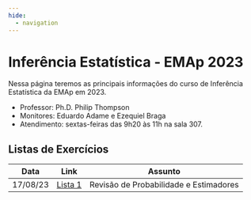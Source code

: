 ```yaml
---
hide:
  - navigation
---
```


# Inferência Estatística - EMAp 2023

Nessa página teremos as principais informações do curso de Inferência Estatística da EMAp em 2023.


- Professor: Ph.D. Philip Thompson
- Monitores: Eduardo Adame e Ezequiel Braga
- Atendimento: sextas-feiras das 9h20 às 11h na sala 307.

## Listas de Exercícios

| Data     | Link        | Assunto                                |
|----------|-------------|----------------------------------------|
| 17/08/23 | [Lista 1](https://github.com/adamesalles/statistical-inference/blob/main/exercises/1.pdf) | Revisão de Probabilidade e Estimadores |
